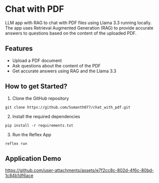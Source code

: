 <h1>Chat with PDF</h1>

<p>LLM app with RAG to chat with PDF files using Llama 3.3 running locally. The app uses Retrieval Augmented Generation (RAG) to provide accurate answers to questions based on the content of the uploaded PDF.</p>

<h2>Features</h2>

<ul>
  <li>Upload a PDF document</li>
  <li>Ask questions about the content of the PDF</li>
  <li>Get accurate answers using RAG and the Llama 3.3</li>
</ul>

<h2>How to get Started?</h2>

<ol>
  <li>Clone the GitHub repository</li>
</ol>

<pre><code>git clone https://github.com/Sumanth077/chat_with_pdf.git</code></pre>

<ol start="2">
  <li>Install the required dependencies</li>
</ol>

<pre><code>pip install -r requirements.txt</code></pre>

<ol start="3">
  <li>Run the Reflex App</li>
</ol>

<pre><code>reflex run</code></pre>

<h2>Application Demo</h2>

https://github.com/user-attachments/assets/e7f2cc8c-802d-4f6c-80bd-1c84b1df6ace
